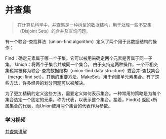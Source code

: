 # 并查集

> 在计算机科学中，并查集是一种树型的数据结构，用于处理一些不交集（Disjoint Sets）的合并及查询问题。

有一个联合-查找算法（union-find algorithm）定义了两个用于此数据结构的操作：

Find：确定元素属于哪一个子集。它可以被用来确定两个元素是否属于同一子集。
Union：将两个子集合并成同一个集合。
由于支持这两种操作，一个不相交集也常被称为联合-查找数据结构（union-find data structure）或合并-查找集合（merge-find set）。其他的重要方法，MakeSet，用于创建单元素集合。有了这些方法，许多经典的划分问题可以被解决。

为了更加精确的定义这些方法，需要定义如何表示集合。一种常用的策略是为每个集合选定一个固定的元素，称为代表，以表示整个集合。接着，Find(x) 返回x所属集合的代表，而Union使用两个集合的代表作为参数。

### 学习视频

[并查集讲解](https://www.youtube.com/watch?v=YKE4Vd1ysPI)
